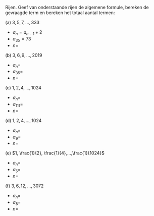 Rijen. Geef van onderstaande rijen de algemene formule, bereken de  
gevraagde term en bereken het totaal aantal termen:

(a) $3,5,7,...,333$
 - $a_{n} = a_{n-1} +2$
 - $a_{35} = 73$
 - $n =$
 
(b) $3,6,9,...,2019$
 -	$a_{n} =$
 -	$a_{35} =$
 -	$n =$

(c) $1,2,4,...,1024$
-	$a_{n} =$
-	$a_{111} =$
-	$n =$

(d) $1,2,4,...,1024$
-	$a_n =$
-	$a_9 =$
-	$n =$

(e) $1, \frac{1}{2}, \frac{1}{4},...,\frac{1}{1024}$
-	$a_n =$
-	$a_5 =$
-	$n =$

(f) $3,6,12,...,3072$
-	$a_n =$
-	$a_8 =$
-	$n =$